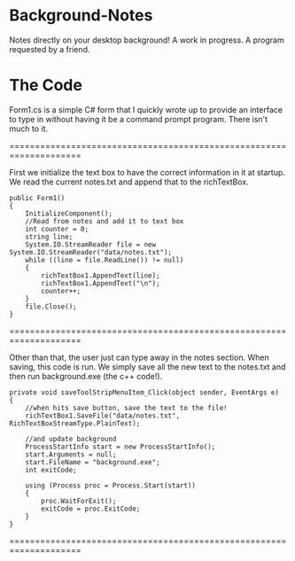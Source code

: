 # Background-Notes
Notes directly on your desktop background! A work in progress. A program requested by a friend.

# The Code
Form1.cs is a simple C# form that I quickly wrote up to provide an interface to type in without having it be a command prompt program. There isn't much to it.

====================================================================

First we initialize the text box to have the correct information in it at startup. We read the current notes.txt and append that to the richTextBox.
```
public Form1()
{
    InitializeComponent();
    //Read from notes and add it to text box
    int counter = 0;
    string line;
    System.IO.StreamReader file = new System.IO.StreamReader("data/notes.txt");
    while ((line = file.ReadLine()) != null)
    {
        richTextBox1.AppendText(line);
        richTextBox1.AppendText("\n");
        counter++;
    }
    file.Close();
}
```

====================================================================

Other than that, the user just can type away in the notes section. When saving, this code is run. We simply save all the new text to the notes.txt and then run background.exe (the c++ code!).

```
private void saveToolStripMenuItem_Click(object sender, EventArgs e)
{
    //when hits save button, save the text to the file!
    richTextBox1.SaveFile("data/notes.txt", RichTextBoxStreamType.PlainText);

    //and update background
    ProcessStartInfo start = new ProcessStartInfo();
    start.Arguments = null;
    start.FileName = "background.exe";
    int exitCode;

    using (Process proc = Process.Start(start))
    {
        proc.WaitForExit();
        exitCode = proc.ExitCode;
    }
}
```

====================================================================
